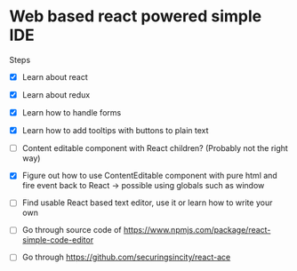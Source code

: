 # Web based react powered simple IDE

Steps
- [X] Learn about react
- [X] Learn about redux
- [X] Learn how to handle forms
- [X] Learn how to add tooltips with buttons to plain text
- [ ] Content editable component with React children? (Probably not the right way)
- [X] Figure out how to use ContentEditable component with pure html and fire event back to React -> possible using globals such as window 
- [ ] Find usable React based text editor, use it or learn how to write your own
- [ ] Go through source code of https://www.npmjs.com/package/react-simple-code-editor
- [ ] Go through https://github.com/securingsincity/react-ace



